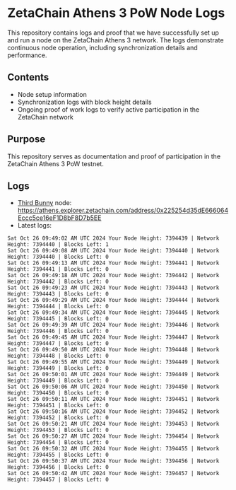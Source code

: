 # ZetaChain Athens 3 PoW Node Logs
This repository contains logs and proof that we have successfully set up and run a node on the ZetaChain Athens 3 network. The logs demonstrate continuous node operation, including synchronization details and performance.

## Contents
- Node setup information
- Synchronization logs with block height details
- Ongoing proof of work logs to verify active participation in the ZetaChain network

## Purpose
This repository serves as documentation and proof of participation in the ZetaChain Athens 3 PoW testnet.

## Logs

- [Third Bunny](https://thirdbunny.xyz/) node: https://athens.explorer.zetachain.com/address/0x225254d35dE666064Eccc5ce16eF1D8bF8D7b5EE
- Latest logs:
```
Sat Oct 26 09:49:02 AM UTC 2024 Your Node Height: 7394439 | Network Height: 7394440 | Blocks Left: 1
Sat Oct 26 09:49:08 AM UTC 2024 Your Node Height: 7394440 | Network Height: 7394440 | Blocks Left: 0
Sat Oct 26 09:49:13 AM UTC 2024 Your Node Height: 7394441 | Network Height: 7394441 | Blocks Left: 0
Sat Oct 26 09:49:18 AM UTC 2024 Your Node Height: 7394442 | Network Height: 7394442 | Blocks Left: 0
Sat Oct 26 09:49:23 AM UTC 2024 Your Node Height: 7394443 | Network Height: 7394443 | Blocks Left: 0
Sat Oct 26 09:49:29 AM UTC 2024 Your Node Height: 7394444 | Network Height: 7394444 | Blocks Left: 0
Sat Oct 26 09:49:34 AM UTC 2024 Your Node Height: 7394445 | Network Height: 7394445 | Blocks Left: 0
Sat Oct 26 09:49:39 AM UTC 2024 Your Node Height: 7394446 | Network Height: 7394446 | Blocks Left: 0
Sat Oct 26 09:49:45 AM UTC 2024 Your Node Height: 7394447 | Network Height: 7394447 | Blocks Left: 0
Sat Oct 26 09:49:50 AM UTC 2024 Your Node Height: 7394448 | Network Height: 7394448 | Blocks Left: 0
Sat Oct 26 09:49:55 AM UTC 2024 Your Node Height: 7394449 | Network Height: 7394449 | Blocks Left: 0
Sat Oct 26 09:50:01 AM UTC 2024 Your Node Height: 7394449 | Network Height: 7394449 | Blocks Left: 0
Sat Oct 26 09:50:06 AM UTC 2024 Your Node Height: 7394450 | Network Height: 7394450 | Blocks Left: 0
Sat Oct 26 09:50:11 AM UTC 2024 Your Node Height: 7394451 | Network Height: 7394451 | Blocks Left: 0
Sat Oct 26 09:50:16 AM UTC 2024 Your Node Height: 7394452 | Network Height: 7394452 | Blocks Left: 0
Sat Oct 26 09:50:21 AM UTC 2024 Your Node Height: 7394453 | Network Height: 7394453 | Blocks Left: 0
Sat Oct 26 09:50:27 AM UTC 2024 Your Node Height: 7394454 | Network Height: 7394454 | Blocks Left: 0
Sat Oct 26 09:50:32 AM UTC 2024 Your Node Height: 7394455 | Network Height: 7394455 | Blocks Left: 0
Sat Oct 26 09:50:37 AM UTC 2024 Your Node Height: 7394456 | Network Height: 7394456 | Blocks Left: 0
Sat Oct 26 09:50:42 AM UTC 2024 Your Node Height: 7394457 | Network Height: 7394457 | Blocks Left: 0
```
